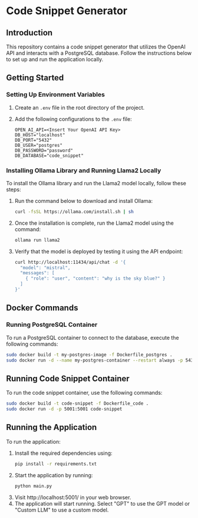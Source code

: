 # Code Snippet Generator

## Introduction

This repository contains a code snippet generator that utilizes the OpenAI API and interacts with a PostgreSQL database. Follow the instructions below to set up and run the application locally.

## Getting Started

### Setting Up Environment Variables

1. Create an `.env` file in the root directory of the project.
2. Add the following configurations to the `.env` file:

    ```plaintext
    OPEN_AI_API=<Insert Your OpenAI API Key>
    DB_HOST="localhost"
    DB_PORT="5432"
    DB_USER="postgres"
    DB_PASSWORD="password"
    DB_DATABASE="code_snippet"
    ```

### Installing Ollama Library and Running Llama2 Locally

To install the Ollama library and run the Llama2 model locally, follow these steps:

1. Run the command below to download and install Ollama:

    ```bash
    curl -fsSL https://ollama.com/install.sh | sh
    ```

2. Once the installation is complete, run the Llama2 model using the command:

    ```bash
    ollama run llama2
    ```

3. Verify that the model is deployed by testing it using the API endpoint:

    ```bash
    curl http://localhost:11434/api/chat -d '{
      "model": "mistral",
      "messages": [
        { "role": "user", "content": "why is the sky blue?" }
      ]
    }'
    ```

## Docker Commands

### Running PostgreSQL Container

To run a PostgreSQL container to connect to the database, execute the following commands:

```bash
sudo docker build -t my-postgres-image -f Dockerfile_postgres .
sudo docker run -d --name my-postgres-container --restart always -p 5432:5432 -v postgres:/var/lib/postgresql/data my-postgres-image
```

## Running Code Snippet Container
To run the code snippet container, use the following commands:

```bash
sudo docker build -t code-snippet -f Dockerfile_code .
sudo docker run -d -p 5001:5001 code-snippet
```

## Running the Application
To run the application:

1. Install the required dependencies using:
      ```bash
      pip install -r requirements.txt
      ```
2. Start the application by running:
      ```bash
      python main.py
      ```
3. Visit http://localhost:5001/ in your web browser.
4. The application will start running. Select "GPT" to use the GPT model or "Custom LLM" to use a custom model.